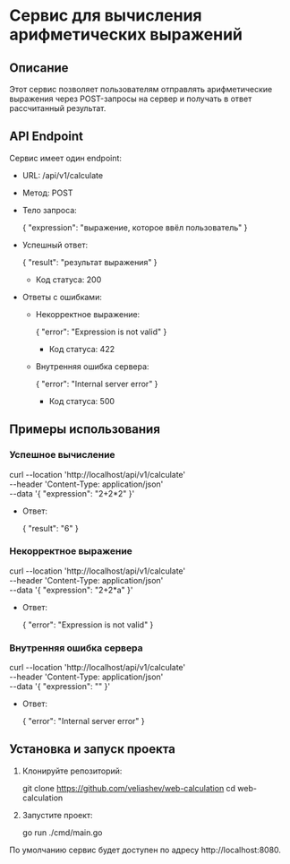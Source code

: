 # Сервис для вычисления арифметических выражений

## Описание

Этот сервис позволяет пользователям отправлять арифметические выражения через POST-запросы на сервер и получать в ответ рассчитанный результат.

## API Endpoint

Сервис имеет один endpoint:

- URL: /api/v1/calculate
- Метод: POST
- Тело запроса:

  {
  "expression": "выражение, которое ввёл пользователь"
  }

- Успешный ответ:

  {
  "result": "результат выражения"
  }

  - Код статуса: 200

- Ответы с ошибками:

  - Некорректное выражение:

    {
    "error": "Expression is not valid"
    }

    - Код статуса: 422

  - Внутренняя ошибка сервера:

    {
    "error": "Internal server error"
    }

    - Код статуса: 500

## Примеры использования

### Успешное вычисление

curl --location 'http://localhost/api/v1/calculate' \
--header 'Content-Type: application/json' \
--data '{
"expression": "2+2\*2"
}'

- Ответ:

  {
  "result": "6"
  }

### Некорректное выражение

curl --location 'http://localhost/api/v1/calculate' \
--header 'Content-Type: application/json' \
--data '{
"expression": "2+2\*a"
}'

- Ответ:

  {
  "error": "Expression is not valid"
  }

### Внутренняя ошибка сервера

curl --location 'http://localhost/api/v1/calculate' \
--header 'Content-Type: application/json' \
--data '{
"expression": ""
}'

- Ответ:

  {
  "error": "Internal server error"
  }

## Установка и запуск проекта

1. Клонируйте репозиторий:

   git clone https://github.com/veliashev/web-calculation
   cd web-calculation

2. Запустите проект:

   go run ./cmd/main.go

По умолчанию сервис будет доступен по адресу http://localhost:8080.
